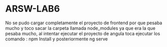 # ARSW-LAB6

No se pudo cargar completamente el proyecto de frontend por que pesaba mucho y toco sacar la carpeta llamada node_modules ya que era la que pesaba mucho, al intentar ejecutar el proyecto de angula toca ejecutar los comando : npm Install y posteriormente ng serve
